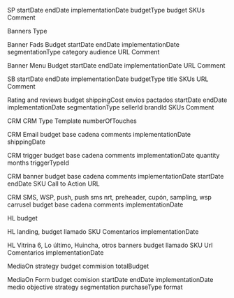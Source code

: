 SP
startDate endDate
implementationDate
budgetType
budget
SKUs
Comment

Banners
Type

Banner Fads
Budget
startDate endDate
implementationDate
segmentationType
category
audience
URL
Comment

Banner Menu
Budget
startDate endDate
implementationDate
URL
Comment

SB
startDate endDate
implementationDate
budgetType
title
SKUs
URL
Comment

Rating and reviews
budget
shippingCost
envios pactados
startDate endDate
implementationDate
segmentationType
sellerId
brandId
SKUs
Comment

CRM
CRM Type
Template
numberOfTouches

CRM Email
budget
base
cadena
comments
implementationDate
shippingDate

CRM trigger
budget
base
cadena
comments
implementationDate
quantity months
triggerTypeId

CRM banner
budget
base
cadena
comments
implementationDate
startDate
endDate
SKU
Call to Action
URL

CRM SMS, WSP, push, push sms nrt, preheader, cupón, sampling, wsp carrusel
budget
base
cadena
comments
implementationDate

HL
budget

HL landing, 
budget
llamado
SKU
Comentarios
implementationDate

HL Vitrina 6, Lo último, Huincha, otros banners
budget
llamado
SKU
Url
Comentarios
implementationDate

MediaOn
strategy
budget commision
totalBudget

MediaOn Form
budget comision
startDate endDate
implementationDate
medio objective
strategy segmentation
purchaseType format
